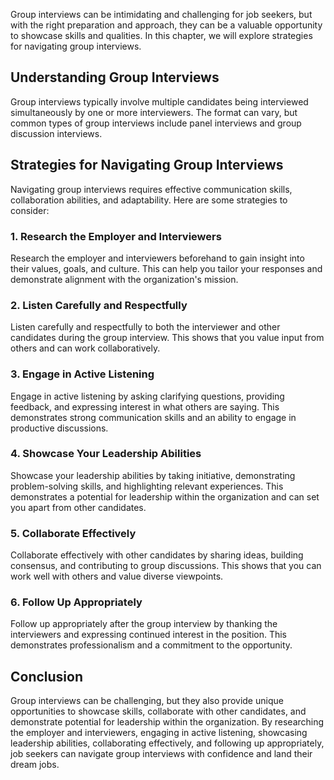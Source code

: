 
Group interviews can be intimidating and challenging for job seekers, but with the right preparation and approach, they can be a valuable opportunity to showcase skills and qualities. In this chapter, we will explore strategies for navigating group interviews.

Understanding Group Interviews
------------------------------

Group interviews typically involve multiple candidates being interviewed simultaneously by one or more interviewers. The format can vary, but common types of group interviews include panel interviews and group discussion interviews.

Strategies for Navigating Group Interviews
------------------------------------------

Navigating group interviews requires effective communication skills, collaboration abilities, and adaptability. Here are some strategies to consider:

### 1. Research the Employer and Interviewers

Research the employer and interviewers beforehand to gain insight into their values, goals, and culture. This can help you tailor your responses and demonstrate alignment with the organization's mission.

### 2. Listen Carefully and Respectfully

Listen carefully and respectfully to both the interviewer and other candidates during the group interview. This shows that you value input from others and can work collaboratively.

### 3. Engage in Active Listening

Engage in active listening by asking clarifying questions, providing feedback, and expressing interest in what others are saying. This demonstrates strong communication skills and an ability to engage in productive discussions.

### 4. Showcase Your Leadership Abilities

Showcase your leadership abilities by taking initiative, demonstrating problem-solving skills, and highlighting relevant experiences. This demonstrates a potential for leadership within the organization and can set you apart from other candidates.

### 5. Collaborate Effectively

Collaborate effectively with other candidates by sharing ideas, building consensus, and contributing to group discussions. This shows that you can work well with others and value diverse viewpoints.

### 6. Follow Up Appropriately

Follow up appropriately after the group interview by thanking the interviewers and expressing continued interest in the position. This demonstrates professionalism and a commitment to the opportunity.

Conclusion
----------

Group interviews can be challenging, but they also provide unique opportunities to showcase skills, collaborate with other candidates, and demonstrate potential for leadership within the organization. By researching the employer and interviewers, engaging in active listening, showcasing leadership abilities, collaborating effectively, and following up appropriately, job seekers can navigate group interviews with confidence and land their dream jobs.

